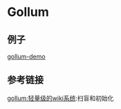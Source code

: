 # Gollum

## 例子

[gollum-demo](https://github.com/mojombo/gollum-demo)

## 参考链接
[gollum:轻量级的wiki系统](http://www.bjt.name/2015/10/gollum):扫盲和初始化    
